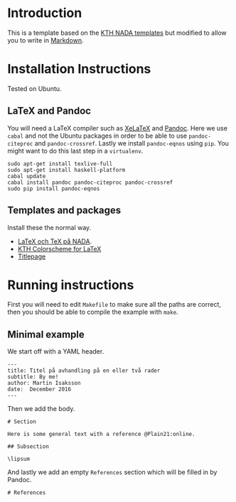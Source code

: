 # Introduction

This is a template based on the [KTH NADA templates](http://system.csc.kth.se/misc/tex/) but modified to allow you to write in [Markdown](https://en.wikipedia.org/wiki/Markdown).

# Installation Instructions

Tested on Ubuntu.

## LaTeX and Pandoc

You will need a LaTeX compiler such as [XeLaTeX](http://xetex.sourceforge.net/) and [Pandoc](http://pandoc.org/). Here we use `cabal` and not the Ubuntu packages in order to be able to use `pandoc-citeproc` and `pandoc-crossref`. Lastly we install `pandoc-eqnos` using `pip`. You might want to do this last step in a `virtualenv`.

~~~~
sudo apt-get install texlive-full
sudo apt-get install haskell-platform
cabal update
cabal install pandoc pandoc-citeproc pandoc-crossref
sudo pip install pandoc-eqnos
~~~~


## Templates and packages

Install these the normal way.

* [LaTeX och TeX på NADA](http://system.csc.kth.se/misc/tex/).
* [KTH Colorscheme for LaTeX](https://github.com/KTH-AC/kthcolors)
* [Titlepage](https://svn.kwarc.info/repos/arXMLiv/trunk/sty/KTHEEtitlepage.sty)

# Running instructions

First you will need to edit `Makefile` to make sure all the paths are correct, then you should be able to compile the example with `make`.

## Minimal example

We start off with a YAML header.

~~~~
---
title: Titel på avhandling på en eller två rader
subtitle: By me!
author: Martin Isaksson
date:  December 2016
---
~~~~

Then we add the body.

~~~~
# Section

Here is some general text with a reference @Plain21:online.

## Subsection

\lipsum
~~~~

And lastly we add an empty `References` section which will be filled in by Pandoc.

~~~~
# References
~~~~
